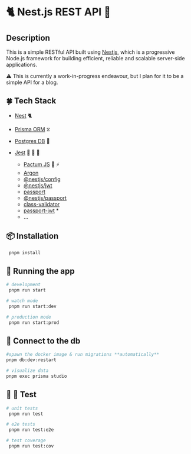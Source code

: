# 🐈 Nest.js REST API 🔴

## Description

This is a simple RESTful API built using [Nestjs](https://nestjs.com/), which is a progressive Node.js framework for building efficient, reliable and scalable server-side applications.

⚠️ This is currently a work-in-progress endeavour, but I plan for it to be a simple API for a blog.

## 🍀 Tech Stack

- [Nest](https://nestjs.com/) 🐈
- [Prisma ORM](https://www.prisma.io/) ⧖
- [Postgres DB](https://www.postgresql.org/) 🐘
- [Jest](https://jestjs.io/) 🧪 🥼 🔬

  - [Pactum JS](https://pactumjs.github.io/) 🧪 ⚡️
  - [Argon](https://www.npmjs.com/package/argon2)
  - [@nestjs/config](https://www.npmjs.com/package/@nestjs/config)
  - [@nestjs/jwt](https://www.npmjs.com/package/@nestjs/jwt)
  - [passport](https://www.npmjs.com/package/passport)
  - [@nestjs/passport](https://www.npmjs.com/package/@nestjs/passport)
  - [class-validator](https://www.npmjs.com/package/class-validator)
  - [passport-jwt](https://www.npmjs.com/package/passport-jwt) \*
  - ...

## 📦 Installation

```bash
 pnpm install
```

## 🏃 Running the app

```bash
# development
 pnpm run start

# watch mode
 pnpm run start:dev

# production mode
 pnpm run start:prod
```

## 📡 Connect to the db

```bash
#spawn the docker image & run migrations **automatically**
pnpm db:dev:restart

# visualize data
pnpm exec prisma studio
```

## 🧪 🥼 Test

```bash
# unit tests
 pnpm run test

# e2e tests
 pnpm run test:e2e

# test coverage
 pnpm run test:cov
```

